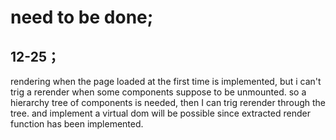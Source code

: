 # need to be done;
## 12-25；
rendering when the page loaded at the first time is implemented, but i can't trig a rerender when some components suppose to be unmounted.
so a hierarchy tree of components is needed, then I can trig rerender through the tree.
and implement a virtual dom will be possible since extracted render function has been implemented.
